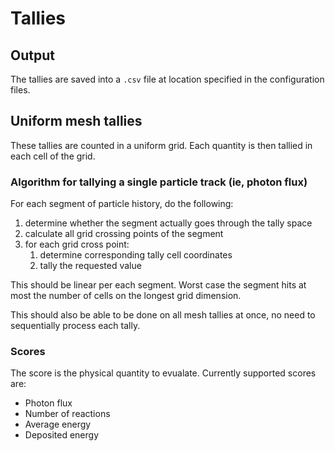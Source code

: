 # Tallies

## Output
The tallies are saved into a `.csv` file at location specified in the configuration files.

## Uniform mesh tallies

These tallies are counted in a uniform grid.
Each quantity is then tallied in each cell of the grid.

### Algorithm for tallying a single particle track (ie, photon flux)

For each segment of particle history, do the following:

1. determine whether the segment actually goes through the tally space
2. calculate all grid crossing points of the segment
3. for each grid cross point:
    1. determine corresponding tally cell coordinates
    2. tally the requested value

This should be linear per each segment.
Worst case the segment hits at most the number of cells on the longest grid dimension.

This should also be able to be done on all mesh tallies at once, no need to sequentially process each tally.

### Scores
The score is the physical quantity to evualate.
Currently supported scores are:

- Photon flux
- Number of reactions
- Average energy
- Deposited energy
